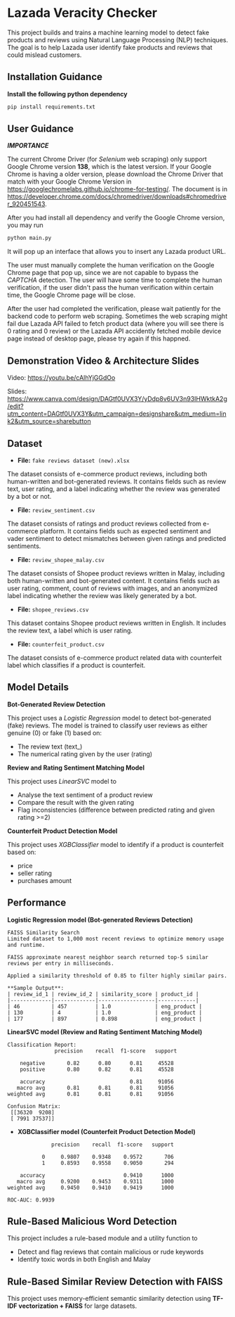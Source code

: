# Lazada Veracity Checker
This project builds and trains a machine learning model to detect fake products and reviews using Natural Language Processing (NLP) techniques. The goal is to help Lazada user identify fake products and reviews that could mislead customers. 


## Installation Guidance
**Install the following python dependency**

```python
pip install requirements.txt
```

## User Guidance
***IMPORTANCE***

The current Chrome Driver (for *Selenium* web scraping) only support Google Chrome version **138**, which is the latest version. If your Google Chrome is having a older version, please download the Chrome Driver that match with your Google Chrome Version in https://googlechromelabs.github.io/chrome-for-testing/. The document is in https://developer.chrome.com/docs/chromedriver/downloads#chromedriver_920451543.


After you had install all dependency and verify the Google Chrome version, you may run
```python
python main.py
```
It will pop up an interface that allows you to insert any Lazada product URL. 

The user must manually complete the human verification on the Google Chrome page that pop up, since we are not capable to bypass the *CAPTCHA* detection. The user will have some time to complete the human verification, if the user didn't pass the human verification within certain time, the Google Chrome page will be close. 

After the user had completed the verification, please wait patiently for the backend code to perform web scraping. Sometimes the web scraping might fail due Lazada API failed to fetch product data (where you will see there is 0 rating and 0 review) or the Lazada API accidently fetched mobile device page instead of desktop page, please try again if this happned.

## Demonstration Video & Architecture Slides
Video:
https://youtu.be/cAlhYjGGdOo

Slides:
https://www.canva.com/design/DAGtf0UVX3Y/yDdp8v6UV3n93IHWktkA2g/edit?utm_content=DAGtf0UVX3Y&utm_campaign=designshare&utm_medium=link2&utm_source=sharebutton

## Dataset
- **File:** `fake reviews dataset (new).xlsx`

The dataset consists of e-commerce product reviews, including both human-written and bot-generated reviews. It contains fields such as review text, user rating, and a label indicating whether the review was generated by a bot or not.

- **File:** `review_sentiment.csv`

The dataset consists of ratings and product reviews collected from e-commerce platform. It contains fields such as expected sentiment and vader sentiment to detect mismatches between given ratings and predicted sentiments.

- **File:** `review_shopee_malay.csv`

The dataset consists of Shopee product reviews written in Malay, including both human-written and bot-generated content. It contains fields such as user rating, comment, count of reviews with images, and an anonymized label indicating whether the review was likely generated by a bot.

- **File:** `shopee_reviews.csv`

This dataset contains Shopee product reviews written in English. It includes the review text, a label which is user rating.

- **File:** `counterfeit_product.csv`

The dataset consists of e-commerce product related data with counterfeit label which classifies if a product is counterfeit.

## Model Details

**Bot-Generated Review Detection**

This project uses a *Logistic Regression* model to detect bot-generated (fake) reviews.
The model is trained to classify user reviews as either genuine (0) or fake (1) based on:
- The review text (text_)
- The numerical rating given by the user (rating)

**Review and Rating Sentiment Matching Model**

This project uses *LinearSVC* model to 
  - Analyse the text sentiment of a product review
  - Compare the result with the given rating
  - Flag inconsistencies (difference between predicted rating and given rating >=2)

**Counterfeit Product Detection Model**

This project uses *XGBClassifier* model to identify if a product is counterfeit based on:
   - price
   - seller rating
   - purchases amount

## Performance

**Logistic Regression model (Bot-generated Reviews Detection)**
```
FAISS Similarity Search
Limited dataset to 1,000 most recent reviews to optimize memory usage and runtime.

FAISS approximate nearest neighbor search returned top-5 similar reviews per entry in milliseconds.

Applied a similarity threshold of 0.85 to filter highly similar pairs.

**Sample Output**:
| review_id_1 | review_id_2 | similarity_score | product_id |
|-------------|-------------|------------------|------------|
| 46          | 457         | 1.0              | eng_product |
| 130         | 4           | 1.0              | eng_product |
| 177         | 897         | 0.898            | eng_product |
```
**LinearSVC model (Review and Rating Sentiment Matching Model)**
```
Classification Report:
               precision    recall  f1-score   support

    negative       0.82      0.80      0.81     45528
    positive       0.80      0.82      0.81     45528

    accuracy                           0.81     91056
   macro avg       0.81      0.81      0.81     91056
weighted avg       0.81      0.81      0.81     91056

Confusion Matrix:
 [[36320  9208]
 [ 7991 37537]]
```

- **XGBClassifier model (Counterfeit Product Detection Model)**
```
              precision    recall  f1-score   support

           0     0.9807    0.9348    0.9572       706
           1     0.8593    0.9558    0.9050       294

    accuracy                         0.9410      1000
   macro avg     0.9200    0.9453    0.9311      1000
weighted avg     0.9450    0.9410    0.9419      1000

ROC‑AUC: 0.9939
```

## Rule-Based Malicious Word Detection

 This project includes a rule-based module and a utility function to 
   - Detect and flag reviews that contain malicious or rude keywords
   - Identify toxic words in both English and Malay

## Rule-Based Similar Review Detection with FAISS

This project uses memory-efficient semantic similarity detection using **TF-IDF vectorization + FAISS** for large datasets.
